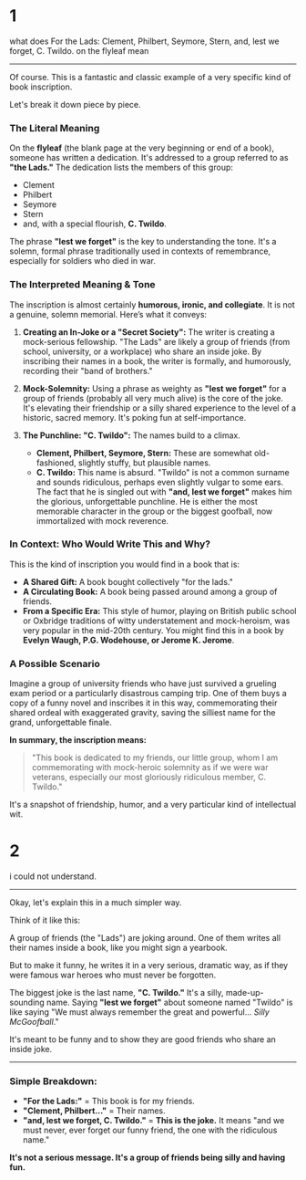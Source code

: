 # 1

what does For the Lads: Clement, Philbert, Seymore, Stern,
and, lest we forget, C. Twildo. on the flyleaf mean

---

Of course. This is a fantastic and classic example of a very specific kind of book inscription.

Let's break it down piece by piece.

### The Literal Meaning

On the **flyleaf** (the blank page at the very beginning or end of a book), someone has written a dedication. It's addressed to a group referred to as **"the Lads."** The dedication lists the members of this group:

- Clement
- Philbert
- Seymore
- Stern
- and, with a special flourish, **C. Twildo**.

The phrase **"lest we forget"** is the key to understanding the tone. It's a solemn, formal phrase traditionally used in contexts of remembrance, especially for soldiers who died in war.

### The Interpreted Meaning & Tone

The inscription is almost certainly **humorous, ironic, and collegiate**. It is not a genuine, solemn memorial. Here’s what it conveys:

1.  **Creating an In-Joke or a "Secret Society":** The writer is creating a mock-serious fellowship. "The Lads" are likely a group of friends (from school, university, or a workplace) who share an inside joke. By inscribing their names in a book, the writer is formally, and humorously, recording their "band of brothers."

2.  **Mock-Solemnity:** Using a phrase as weighty as **"lest we forget"** for a group of friends (probably all very much alive) is the core of the joke. It's elevating their friendship or a silly shared experience to the level of a historic, sacred memory. It's poking fun at self-importance.

3.  **The Punchline: "C. Twildo":** The names build to a climax.
    - **Clement, Philbert, Seymore, Stern:** These are somewhat old-fashioned, slightly stuffy, but plausible names.
    - **C. Twildo:** This name is absurd. "Twildo" is not a common surname and sounds ridiculous, perhaps even slightly vulgar to some ears. The fact that he is singled out with **"and, lest we forget"** makes him the glorious, unforgettable punchline. He is either the most memorable character in the group or the biggest goofball, now immortalized with mock reverence.

### In Context: Who Would Write This and Why?

This is the kind of inscription you would find in a book that is:

- **A Shared Gift:** A book bought collectively "for the lads."
- **A Circulating Book:** A book being passed around among a group of friends.
- **From a Specific Era:** This style of humor, playing on British public school or Oxbridge traditions of witty understatement and mock-heroism, was very popular in the mid-20th century. You might find this in a book by **Evelyn Waugh, P.G. Wodehouse, or Jerome K. Jerome**.

### A Possible Scenario

Imagine a group of university friends who have just survived a grueling exam period or a particularly disastrous camping trip. One of them buys a copy of a funny novel and inscribes it in this way, commemorating their shared ordeal with exaggerated gravity, saving the silliest name for the grand, unforgettable finale.

**In summary, the inscription means:**

> "This book is dedicated to my friends, our little group, whom I am commemorating with mock-heroic solemnity as if we were war veterans, especially our most gloriously ridiculous member, C. Twildo."

It's a snapshot of friendship, humor, and a very particular kind of intellectual wit.

# 2

i could not understand.

---

Okay, let's explain this in a much simpler way.

Think of it like this:

A group of friends (the "Lads") are joking around. One of them writes all their names inside a book, like you might sign a yearbook.

But to make it funny, he writes it in a very serious, dramatic way, as if they were famous war heroes who must never be forgotten.

The biggest joke is the last name, **"C. Twildo."** It's a silly, made-up-sounding name. Saying **"lest we forget"** about someone named "Twildo" is like saying "We must always remember the great and powerful... _Silly McGoofball_."

It's meant to be funny and to show they are good friends who share an inside joke.

---

### Simple Breakdown:

- **"For the Lads:"** = This book is for my friends.
- **"Clement, Philbert..."** = Their names.
- **"and, lest we forget, C. Twildo."** = **This is the joke.** It means "and we must never, ever forget our funny friend, the one with the ridiculous name."

**It's not a serious message. It's a group of friends being silly and having fun.**
